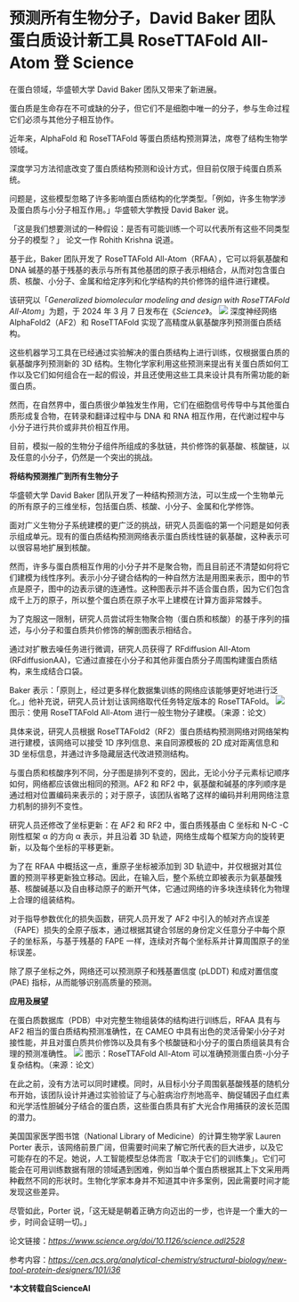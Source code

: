 # 预测所有生物分子，David Baker 团队蛋白质设计新工具 RoseTTAFold All-Atom 登 Science

在蛋白领域，华盛顿大学 David Baker 团队又带来了新进展。

蛋白质是生命存在不可或缺的分子，但它们不是细胞中唯一的分子，参与生命过程它们必须与其他分子相互协作。

近年来，AlphaFold 和 RoseTTAFold 等蛋白质结构预测算法，席卷了结构生物学领域。

深度学习方法彻底改变了蛋白质结构预测和设计方式，但目前仅限于纯蛋白质系统。

问题是，这些模型忽略了许多影响蛋白质结构的化学类型。「例如，许多生物学涉及蛋白质与小分子相互作用。」华盛顿大学教授 David Baker 说。

「这是我们想要测试的一种假设：是否有可能训练一个可以代表所有这些不同类型分子的模型？」 论文一作 Rohith Krishna 说道。

基于此，Baker 团队开发了 RoseTTAFold All-Atom（RFAA），它可以将氨基酸和 DNA 碱基的基于残基的表示与所有其他基团的原子表示相结合，从而对包含蛋白质、核酸、小分子、金属和给定序列和化学结构的共价修饰的组件进行建模。

该研究以「​*Generalized biomolecular modeling and design with RoseTTAFold All-Atom*​」为题，于 2024 年 3 月 7 日发布在《​*Science*​》。
![](https://pic.imgdb.cn/item/65effb5b9f345e8d039a3dfd.png)
深度神经网络 AlphaFold2（AF2）和 RoseTTAFold 实现了高精度从氨基酸序列预测蛋白质结构。

这些机器学习工具在已经通过实验解决的蛋白质结构上进行训练，仅根据蛋白质的氨基酸序列预测新的 3D 结构。生物化学家利用这些预测来提出有关蛋白质如何工作以及它们如何组合在一起的假设，并且还使用这些工具来设计具有所需功能的新蛋白质。

然而，在自然界中，蛋白质很少单独发生作用，它们在细胞信号传导中与其他蛋白质形成复合物，在转录和翻译过程中与 DNA 和 RNA 相互作用，在代谢过程中与小分子进行共价或非共价相互作用。

目前，模拟一般的生物分子组件所组成的多肽链，共价修饰的氨基酸、核酸链，以及任意的小分子，仍然是一个突出的挑战。

**将结构预测推广到所有生物分子**

华盛顿大学 David Baker 团队开发了一种结构预测方法，可以生成一个生物单元的所有原子的三维坐标，包括蛋白质、核酸、小分子、金属和化学修饰。

面对广义生物分子系统建模的更广泛的挑战，研究人员面临的第一个问题是如何表示组成单元。现有的蛋白质结构预测网络表示蛋白质线性链的氨基酸，这种表示可以很容易地扩展到核酸。

然而，许多与蛋白质相互作用的小分子并不是聚合物，而且目前还不清楚如何将它们建模为线性序列。表示小分子键合结构的一种自然方法是用图来表示，图中的节点是原子，图中的边表示键的连通性。这种图表示并不适合蛋白质，因为它们包含成千上万的原子，所以整个蛋白质在原子水平上建模在计算方面非常棘手。

为了克服这一限制，研究人员尝试将生物聚合物（蛋白质和核酸）的基于序列的描述，与小分子和蛋白质共价修饰的解剖图表示相结合。

通过对扩散去噪任务进行微调，研究人员获得了 RFdiffusion All-Atom (RFdiffusionAA)，它通过直接在小分子和其他非蛋白质分子周围构建蛋白质结构，来生成结合口袋。

Baker 表示：「原则上，经过更多样化数据集训练的网络应该能够更好地进行泛化。」他补充说，研究人员计划让该网络取代任务特定版本的 RoseTTAFold。
![](https://pic.imgdb.cn/item/65effbc99f345e8d039bf1e1.png)
图示：使用 RoseTTAFold All-Atom 进行一般生物分子建模。（来源：论文）

具体来说，研究人员根据 RoseTTAFold2（RF2）蛋白质结构预测网络对网络架构进行建模，该网络可以接受 1D 序列信息、来自同源模板的 2D 成对距离信息和 3D 坐标信息，并通过许多隐藏层迭代改进预测结构。

与蛋白质和核酸序列不同，分子图是排列不变的，因此，无论小分子元素标记顺序如何，网络都应该做出相同的预测。AF2 和 RF2 中，氨基酸和碱基的序列顺序是通过相对位置编码来表示的；对于原子，该团队省略了这样的编码并利用网络注意力机制的排列不变性。

研究人员还修改了坐标更新：在 AF2 和 RF2 中，蛋白质残基由 C 坐标和 N-C -C 刚性框架 α 的方向 α 表示，并且沿着 3D 轨迹，网络生成每个框架方向的旋转更新，以及每个坐标的平移更新。

为了在 RFAA 中概括这一点，重原子坐标被添加到 3D 轨迹中，并仅根据对其位置的预测平移更新独立移动。因此，在输入后，整个系统立即被表示为氨基酸残基、核酸碱基以及自由移动原子的断开气体，它通过网络的许多块连续转化为物理上合理的组装结构。

对于指导参数优化的损失函数，研究人员开发了 AF2 中引入的帧对齐点误差（FAPE）损失的全原子版本，通过根据其键合邻居的身份定义任意分子中每个原子的坐标系，与基于残基的 FAPE 一样，连续对齐每个坐标系并计算周围原子的坐标误差。

除了原子坐标之外，网络还可以预测原子和残基置信度 (pLDDT) 和成对置信度 (PAE) 指标，从而能够识别高质量的预测。

**应用及展望**

在蛋白质数据库（PDB）中对完整生物组装体的结构进行训练后，RFAA 具有与 AF2 相当的蛋白质结构预测准确性，在 CAMEO 中具有出色的灵活骨架小分子对接性能，并且对蛋白质共价修饰以及具有多个核酸链和小分子的蛋白质组装具有合理的预测准确性。
![](https://pic.imgdb.cn/item/65effbe79f345e8d039c61a4.png)
图示：RoseTTAFold All-Atom 可以准确预测蛋白质-小分子复杂结构。（来源：论文）

在此之前，没有方法可以同时建模。同时，从目标小分子周围氨基酸残基的随机分布开始，该团队设计并通过实验验证了与心脏病治疗剂地高辛、酶促辅因子血红素和光学活性胆碱分子结合的蛋白质，这些蛋白质具有扩大光合作用捕获的波长范围的潜力。

美国国家医学图书馆（National Library of Medicine）的计算生物学家 Lauren Porter 表示，该网络前景广阔，但需要时间来了解它所代表的巨大进步，以及它可能存在的不足。她说，人工智能模型总体而言「取决于它们的训练集」。它们可能会在可用训练数据有限的领域遇到困难，例如当单个蛋白质根据其上下文采用两种截然不同的形状时。生物化学家本身并不知道其中许多案例，因此需要时间才能发现这些差异。

尽管如此，Porter 说，「这无疑是朝着正确方向迈出的一步，也许是一个重大的一步，时间会证明一切。」

论文链接：*https://www.science.org/doi/10.1126/science.adl2528*

参考内容：*https://cen.acs.org/analytical-chemistry/structural-biology/new-tool-protein-designers/101/i36*

***本文转载自ScienceAI**



